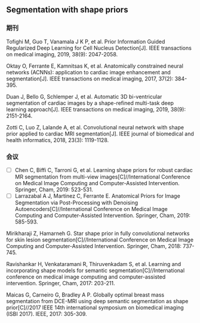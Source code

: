 ## Segmentation with shape priors

### 期刊

 Tofighi M, Guo T, Vanamala J K P, et al. Prior Information Guided Regularized Deep Learning for Cell Nucleus Detection[J]. IEEE transactions on medical imaging, 2019, 38(9): 2047-2058. 

 Oktay O, Ferrante E, Kamnitsas K, et al. Anatomically constrained neural networks (ACNNs): application to cardiac image enhancement and segmentation[J]. IEEE transactions on medical imaging, 2017, 37(2): 384-395. 

 Duan J, Bello G, Schlemper J, et al. Automatic 3D bi-ventricular segmentation of cardiac images by a shape-refined multi-task deep learning approach[J]. IEEE transactions on medical imaging, 2019, 38(9): 2151-2164. 

 Zotti C, Luo Z, Lalande A, et al. Convolutional neural network with shape prior applied to cardiac MRI segmentation[J]. IEEE journal of biomedical and health informatics, 2018, 23(3): 1119-1128. 



### 会议

- [ ] Chen C, Biffi C, Tarroni G, et al. Learning shape priors for robust cardiac MR segmentation from multi-view images[C]//International Conference on Medical Image Computing and Computer-Assisted Intervention. Springer, Cham, 2019: 523-531. 
- [ ] Larrazabal A J, Martinez C, Ferrante E. Anatomical Priors for Image Segmentation via Post-Processing with Denoising Autoencoders[C]//International Conference on Medical Image Computing and Computer-Assisted Intervention. Springer, Cham, 2019: 585-593. 

 Mirikharaji Z, Hamarneh G. Star shape prior in fully convolutional networks for skin lesion segmentation[C]//International Conference on Medical Image Computing and Computer-Assisted Intervention. Springer, Cham, 2018: 737-745. 

 Ravishankar H, Venkataramani R, Thiruvenkadam S, et al. Learning and incorporating shape models for semantic segmentation[C]//International conference on medical image computing and computer-assisted intervention. Springer, Cham, 2017: 203-211. 

 Maicas G, Carneiro G, Bradley A P. Globally optimal breast mass segmentation from DCE-MRI using deep semantic segmentation as shape prior[C]//2017 IEEE 14th international symposium on biomedical imaging (ISBI 2017). IEEE, 2017: 305-309. 